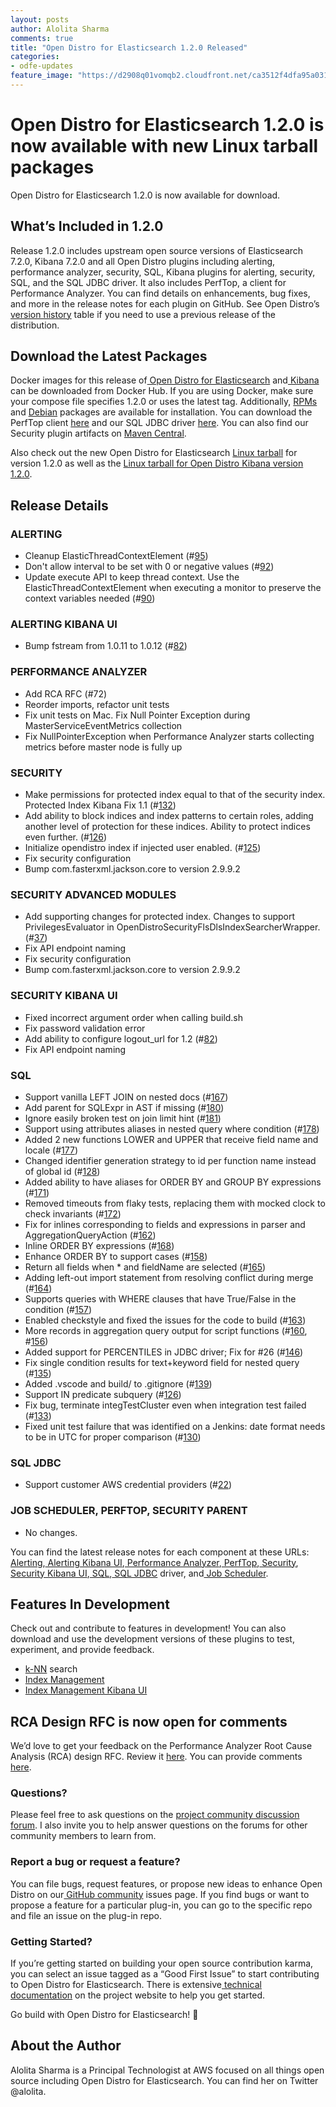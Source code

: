 ```yaml
---
layout: posts
author: Alolita Sharma
comments: true
title: "Open Distro for Elasticsearch 1.2.0 Released"
categories:
- odfe-updates
feature_image: "https://d2908q01vomqb2.cloudfront.net/ca3512f4dfa95a03169c5a670a4c91a19b3077b4/2019/03/26/open_disto-elasticsearch-logo-800x400.jpg"
---
```


# Open Distro for Elasticsearch 1.2.0 is now available with new Linux tarball packages

Open Distro for Elasticsearch 1.2.0 is now available for download.

## **What’s Included in 1.2.0**

Release 1.2.0 includes upstream open source versions of Elasticsearch 7.2.0, Kibana 7.2.0 and all Open Distro plugins including alerting, performance analyzer, security, SQL, Kibana plugins for alerting, security, SQL, and the SQL JDBC driver. It also includes PerfTop, a client for Performance Analyzer. You can find details on enhancements, bug fixes, and more in the release notes for each plugin on GitHub. See Open Distro’s[ version history](https://opendistro.github.io/for-elasticsearch-docs/version-history/) table if you need to use a previous release of the distribution.

## **Download the Latest Packages**

Docker images for this release of[ Open Distro for Elasticsearch](https://hub.docker.com/r/amazon/opendistro-for-elasticsearch) and[ Kibana](https://hub.docker.com/r/amazon/opendistro-for-elasticsearch-kibana) can be downloaded from Docker Hub. If you are using Docker, make sure your compose file specifies 1.2.0 or uses the latest tag. Additionally, [RPMs](https://opendistro.github.io/for-elasticsearch-docs/docs/install/rpm/) and [Debian](https://opendistro.github.io/for-elasticsearch-docs/docs/install/deb/) packages are available for installation. You can download the PerfTop client [here](https://www.npmjs.com/package/@aws/opendistro-for-elasticsearch-perftop) and our SQL JDBC driver [here](https://d3g5vo6xdbdb9a.cloudfront.net/downloads/elasticsearch-clients/opendistro-sql-jdbc/opendistro-sql-jdbc-0.9.0.0.jar). You can also find our Security plugin artifacts on [Maven Central](https://mvnrepository.com/artifact/com.amazon.opendistroforelasticsearch).

Also check out the new Open Distro for Elasticsearch [Linux tarball](https://opendistro.github.io/for-elasticsearch/downloads.html) for version 1.2.0 as well as the [Linux tarball for Open Distro Kibana version 1.2.0](https://opendistro.github.io/for-elasticsearch/downloads.html).

## **Release Details**

### **ALERTING**

* Cleanup ElasticThreadContextElement (#[95](https://github.com/opendistro-for-elasticsearch/alerting/pull/95))
* Don't allow interval to be set with 0 or negative values (#[92](https://github.com/opendistro-for-elasticsearch/alerting/pull/92))
* Update execute API to keep thread context. Use the ElasticThreadContextElement when executing a monitor to preserve the context variables needed (#[90](https://github.com/opendistro-for-elasticsearch/alerting/pull/90))

### **ALERTING KIBANA UI**

* Bump fstream from 1.0.11 to 1.0.12 (#[82](https://github.com/opendistro-for-elasticsearch/alerting-kibana-plugin/pull/82))

### **PERFORMANCE ANALYZER**

* Add RCA RFC (#72)
* Reorder imports, refactor unit tests
* Fix unit tests on Mac. Fix Null Pointer Exception during MasterServiceEventMetrics collection
* Fix NullPointerException when Performance Analyzer starts collecting metrics before master node is fully up

### **SECURITY**

* Make permissions for protected index equal to that of the security index. Protected Index Kibana Fix 1.1 (#[132](https://github.com/opendistro-for-elasticsearch/security/pull/132))
* Add ability to block indices and index patterns to certain roles, adding another level of protection for these indices. Ability to protect indices even further. (#[126](https://github.com/opendistro-for-elasticsearch/security/pull/126))
* Initialize opendistro index if injected user enabled. (#[125](https://github.com/opendistro-for-elasticsearch/security/pull/125))
* Fix security configuration
* Bump com.fasterxml.jackson.core to version 2.9.9.2

### **SECURITY ADVANCED MODULES**

* Add supporting changes for protected index. Changes to support PrivilegesEvaluator in OpenDistroSecurityFlsDlsIndexSearcherWrapper. (#[37](https://github.com/opendistro-for-elasticsearch/security-advanced-modules/pull/37))
* Fix API endpoint naming
* Fix security configuration
* Bump com.fasterxml.jackson.core to version 2.9.9.2

### **SECURITY KIBANA UI**

* Fixed incorrect argument order when calling build.sh
* Fix password validation error
* Add ability to configure logout_url for 1.2 (#[82](https://github.com/opendistro-for-elasticsearch/security-kibana-plugin/pull/82))
* Fix API endpoint naming

### **SQL**

* Support vanilla LEFT JOIN on nested docs (#[167](https://github.com/opendistro-for-elasticsearch/sql/pull/167))
* Add parent for SQLExpr in AST if missing (#[180](https://github.com/opendistro-for-elasticsearch/sql/pull/180))
* Ignore easily broken test on join limit hint (#[181](https://github.com/opendistro-for-elasticsearch/sql/pull/181))
* Support using attributes aliases in nested query where condition (#[178](https://github.com/opendistro-for-elasticsearch/sql/pull/178))
* Added 2 new functions LOWER and UPPER that receive field name and locale (#[177](https://github.com/opendistro-for-elasticsearch/sql/pull/177))
* Changed identifier generation strategy to id per function name instead of global id (#[128](https://github.com/opendistro-for-elasticsearch/sql/pull/128))
* Added ability to have aliases for ORDER BY and GROUP BY expressions (#[171](https://github.com/opendistro-for-elasticsearch/sql/pull/171))
* Removed timeouts from flaky tests, replacing them with mocked clock to check invariants (#[172](https://github.com/opendistro-for-elasticsearch/sql/pull/172))
* Fix for inlines corresponding to fields and expressions in parser and AggregationQueryAction (#[162](https://github.com/opendistro-for-elasticsearch/sql/pull/162))
* Inline ORDER BY expressions (#[168](https://github.com/opendistro-for-elasticsearch/sql/pull/168))
* Enhance ORDER BY to support cases (#[158](https://github.com/opendistro-for-elasticsearch/sql/pull/158))
* Return all fields when * and fieldName are selected (#[165](https://github.com/opendistro-for-elasticsearch/sql/pull/165))
* Adding left-out import statement from resolving conflict during merge (#[164](https://github.com/opendistro-for-elasticsearch/sql/pull/164))
* Supports queries with WHERE clauses that have True/False in the condition (#[157](https://github.com/opendistro-for-elasticsearch/sql/pull/157))
* Enabled checkstyle and fixed the issues for the code to build (#[163](https://github.com/opendistro-for-elasticsearch/sql/pull/163))
* More records in aggregation query output for script functions (#[160](https://github.com/opendistro-for-elasticsearch/sql/pull/160), #[156](https://github.com/opendistro-for-elasticsearch/sql/pull/156))
* Added support for PERCENTILES in JDBC driver; Fix for #26 (#[146](https://github.com/opendistro-for-elasticsearch/sql/pull/146))
* Fix single condition results for text+keyword field for nested query (#[135](https://github.com/opendistro-for-elasticsearch/sql/pull/135))
* Added .vscode and build/ to .gitignore (#[139](https://github.com/opendistro-for-elasticsearch/sql/pull/139))
* Support IN predicate subquery (#[126](https://github.com/opendistro-for-elasticsearch/sql/pull/126))
* Fix bug, terminate integTestCluster even when integration test failed (#[133](https://github.com/opendistro-for-elasticsearch/sql/pull/133))
* Fixed unit test failure that was identified on a Jenkins: date format needs to be in UTC for proper comparison (#[130](https://github.com/opendistro-for-elasticsearch/sql/pull/130))

### **SQL JDBC**

* Support customer AWS credential providers (#[22](https://github.com/opendistro-for-elasticsearch/sql-jdbc/pull/22))

### **JOB SCHEDULER, PERFTOP, SECURITY PARENT**

* No changes.

You can find the latest release notes for each component at these URLs:[ Alerting](https://github.com/opendistro-for-elasticsearch/alerting/releases),[ Alerting Kibana UI](https://github.com/opendistro-for-elasticsearch/alerting-kibana-plugin/releases),[ Performance Analyzer](https://github.com/opendistro-for-elasticsearch/performance-analyzer/blob/opendistro-1.0/release-notes),[ PerfTop](https://github.com/opendistro-for-elasticsearch/perftop/blob/opendistro-1.0/release-notes),[ Security](https://github.com/opendistro-for-elasticsearch/security/releases),[ Security Kibana UI](https://github.com/opendistro-for-elasticsearch/security-kibana-plugin/releases),[ SQL](https://github.com/opendistro-for-elasticsearch/sql/releases),[ SQL JDBC](https://github.com/opendistro-for-elasticsearch/sql-jdbc/releases) driver, and[ Job Scheduler](https://github.com/opendistro-for-elasticsearch/job-scheduler/releases).

## **Features In Development**

Check out and contribute to features in development! You can also download and use the development versions of these plugins to test, experiment, and provide feedback.

* [k-NN](https://github.com/opendistro-for-elasticsearch/k-NN) search
* [Index Management](https://github.com/opendistro-for-elasticsearch/index-management)
* [Index Management Kibana UI](https://github.com/opendistro-for-elasticsearch/index-management-kibana-plugin)

## **RCA Design RFC is now open for comments**

We’d love to get your feedback on the Performance Analyzer Root Cause Analysis (RCA) design RFC. Review it [here](https://github.com/opendistro-for-elasticsearch/performance-analyzer/tree/master/rca). You can provide comments [here](https://github.com/opendistro-for-elasticsearch/performance-analyzer/issues/73).

### **Questions?**

Please feel free to ask questions on the [project community discussion forum](https://discuss.opendistrocommunity.dev/). I also invite you to help answer questions on the forums for other community members to learn from.

### **Report a bug or request a feature?**

You can file bugs, request features, or propose new ideas to enhance Open Distro on our[ GitHub community](https://github.com/opendistro-for-elasticsearch/community/issues) issues page. If you find bugs or want to propose a feature for a particular plug-in, you can go to the specific repo and file an issue on the plug-in repo.

### **Getting Started?**

If you’re getting started on building your open source contribution karma, you can select an issue tagged as a “Good First Issue” to start contributing to Open Distro for Elasticsearch. There is extensive[ technical documentation](https://opendistro.github.io/for-elasticsearch-docs/docs/install/) on the project website to help you get started.

Go build with Open Distro for Elasticsearch! 🚀

## About the Author

Alolita Sharma is a Principal Technologist at AWS focused on all things open source including Open Distro for Elasticsearch. You can find her on Twitter @alolita.
